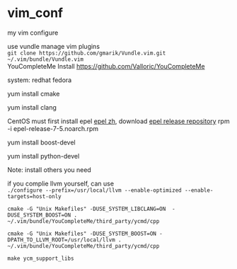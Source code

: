 vim_conf
========
my vim configure


use vundle manage vim plugins    
```git clone https://github.com/gmarik/Vundle.vim.git ~/.vim/bundle/Vundle.vim```    
YouCompleteMe Install https://github.com/Valloric/YouCompleteMe

system: redhat fedora

yum install cmake

yum install clang

CentOS must first install epel [epel zh](https://fedoraproject.org/wiki/EPEL/zh-cn), download [epel release repository](http://mirrors.opencas.cn/epel/7/x86_64/e/epel-release-7-5.noarch.rpm)
rpm -i epel-release-7-5.noarch.rpm

yum install boost-devel

yum install python-devel

Note: install others you need

if you complie llvm yourself, can use    
`./configure --prefix=/usr/local/llvm --enable-optimized --enable-targets=host-only`

`cmake -G "Unix Makefiles" -DUSE_SYSTEM_LIBCLANG=ON 
-DUSE_SYSTEM_BOOST=ON . ~/.vim/bundle/YouCompleteMe/third_party/ycmd/cpp`

`cmake -G "Unix Makefiles" -DUSE_SYSTEM_BOOST=ON -DPATH_TO_LLVM_ROOT=/usr/local/llvm . ~/.vim/bundle/YouCompleteMe/third_party/ycmd/cpp`

`make ycm_support_libs`

